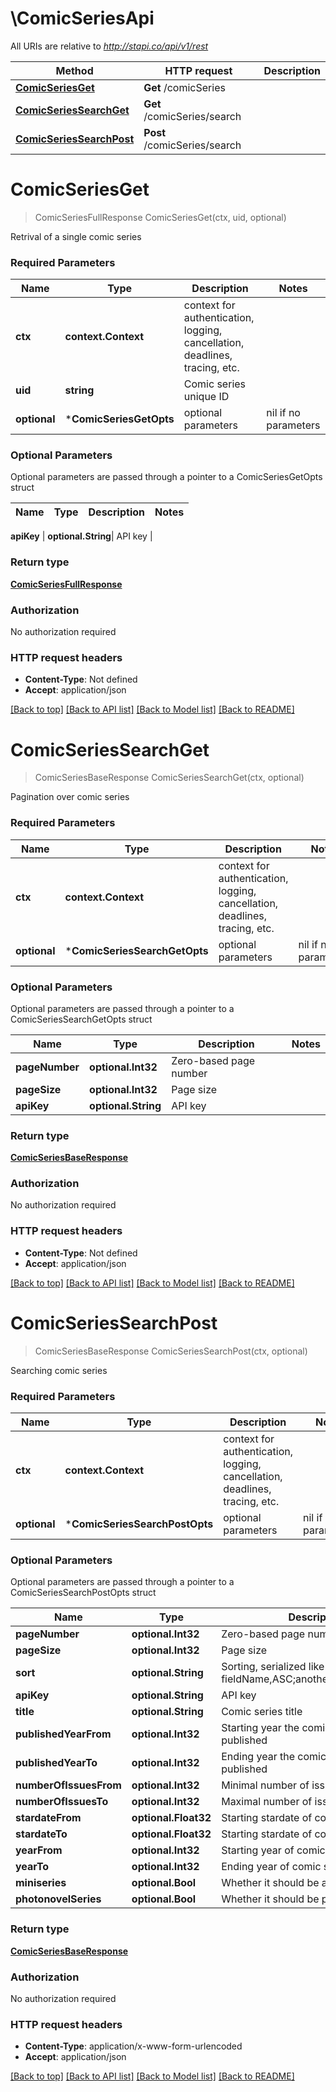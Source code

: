 # \ComicSeriesApi

All URIs are relative to *http://stapi.co/api/v1/rest*

Method | HTTP request | Description
------------- | ------------- | -------------
[**ComicSeriesGet**](ComicSeriesApi.md#ComicSeriesGet) | **Get** /comicSeries | 
[**ComicSeriesSearchGet**](ComicSeriesApi.md#ComicSeriesSearchGet) | **Get** /comicSeries/search | 
[**ComicSeriesSearchPost**](ComicSeriesApi.md#ComicSeriesSearchPost) | **Post** /comicSeries/search | 


# **ComicSeriesGet**
> ComicSeriesFullResponse ComicSeriesGet(ctx, uid, optional)


Retrival of a single comic series

### Required Parameters

Name | Type | Description  | Notes
------------- | ------------- | ------------- | -------------
 **ctx** | **context.Context** | context for authentication, logging, cancellation, deadlines, tracing, etc.
  **uid** | **string**| Comic series unique ID | 
 **optional** | ***ComicSeriesGetOpts** | optional parameters | nil if no parameters

### Optional Parameters
Optional parameters are passed through a pointer to a ComicSeriesGetOpts struct

Name | Type | Description  | Notes
------------- | ------------- | ------------- | -------------

 **apiKey** | **optional.String**| API key | 

### Return type

[**ComicSeriesFullResponse**](ComicSeriesFullResponse.md)

### Authorization

No authorization required

### HTTP request headers

 - **Content-Type**: Not defined
 - **Accept**: application/json

[[Back to top]](#) [[Back to API list]](../README.md#documentation-for-api-endpoints) [[Back to Model list]](../README.md#documentation-for-models) [[Back to README]](../README.md)

# **ComicSeriesSearchGet**
> ComicSeriesBaseResponse ComicSeriesSearchGet(ctx, optional)


Pagination over comic series

### Required Parameters

Name | Type | Description  | Notes
------------- | ------------- | ------------- | -------------
 **ctx** | **context.Context** | context for authentication, logging, cancellation, deadlines, tracing, etc.
 **optional** | ***ComicSeriesSearchGetOpts** | optional parameters | nil if no parameters

### Optional Parameters
Optional parameters are passed through a pointer to a ComicSeriesSearchGetOpts struct

Name | Type | Description  | Notes
------------- | ------------- | ------------- | -------------
 **pageNumber** | **optional.Int32**| Zero-based page number | 
 **pageSize** | **optional.Int32**| Page size | 
 **apiKey** | **optional.String**| API key | 

### Return type

[**ComicSeriesBaseResponse**](ComicSeriesBaseResponse.md)

### Authorization

No authorization required

### HTTP request headers

 - **Content-Type**: Not defined
 - **Accept**: application/json

[[Back to top]](#) [[Back to API list]](../README.md#documentation-for-api-endpoints) [[Back to Model list]](../README.md#documentation-for-models) [[Back to README]](../README.md)

# **ComicSeriesSearchPost**
> ComicSeriesBaseResponse ComicSeriesSearchPost(ctx, optional)


Searching comic series

### Required Parameters

Name | Type | Description  | Notes
------------- | ------------- | ------------- | -------------
 **ctx** | **context.Context** | context for authentication, logging, cancellation, deadlines, tracing, etc.
 **optional** | ***ComicSeriesSearchPostOpts** | optional parameters | nil if no parameters

### Optional Parameters
Optional parameters are passed through a pointer to a ComicSeriesSearchPostOpts struct

Name | Type | Description  | Notes
------------- | ------------- | ------------- | -------------
 **pageNumber** | **optional.Int32**| Zero-based page number | 
 **pageSize** | **optional.Int32**| Page size | 
 **sort** | **optional.String**| Sorting, serialized like this: fieldName,ASC;anotherFieldName,DESC | 
 **apiKey** | **optional.String**| API key | 
 **title** | **optional.String**| Comic series title | 
 **publishedYearFrom** | **optional.Int32**| Starting year the comic series was published | 
 **publishedYearTo** | **optional.Int32**| Ending year the comic series was published | 
 **numberOfIssuesFrom** | **optional.Int32**| Minimal number of issues | 
 **numberOfIssuesTo** | **optional.Int32**| Maximal number of issues | 
 **stardateFrom** | **optional.Float32**| Starting stardate of comic series stories | 
 **stardateTo** | **optional.Float32**| Starting stardate of comic series stories | 
 **yearFrom** | **optional.Int32**| Starting year of comic series stories | 
 **yearTo** | **optional.Int32**| Ending year of comic series stories | 
 **miniseries** | **optional.Bool**| Whether it should be a miniseries | 
 **photonovelSeries** | **optional.Bool**| Whether it should be photonovel series | 

### Return type

[**ComicSeriesBaseResponse**](ComicSeriesBaseResponse.md)

### Authorization

No authorization required

### HTTP request headers

 - **Content-Type**: application/x-www-form-urlencoded
 - **Accept**: application/json

[[Back to top]](#) [[Back to API list]](../README.md#documentation-for-api-endpoints) [[Back to Model list]](../README.md#documentation-for-models) [[Back to README]](../README.md)

